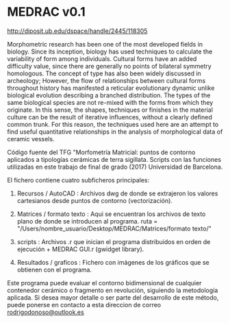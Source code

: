 # MEDRAC v0.1

http://diposit.ub.edu/dspace/handle/2445/118305

Morphometric research has been one of the most developed fields in biology. 
Since its inception, biology has used techniques to calculate the variability of form among individuals. 
Cultural forms have an added difficulty value, since there are generally no points of bilateral symmetry homologous. 
The concept of type has also been widely discussed in archeology; However, the flow of relationships between cultural 
forms throughout history has manifested a reticular evolutionary dynamic unlike biological evolution describing a branched distribution. 
The types of the same biological species are not re-mixed with the forms from which they originate. In this sense, the shapes, 
techniques or finishes in the material culture can be the result of iterative influences, without a clearly defined common trunk. 
For this reason, the techniques used here are an attempt to find useful quantitative relationships in the analysis of morphological data of ceramic vessels.


Código fuente del TFG "Morfometría Matricial: puntos de contorno aplicados a tipologías cerámicas de terra sigillata. Scripts con las funciones utilizadas
en este trabajo de final de grado (2017) Universidad de Barcelona.

El fichero contiene cuatro subficheros principales:

1. Recursos / AutoCAD : Archivos dwg de donde se extrajeron los valores cartesianos desde puntos de contorno (vectorización).   

2. Matrices / formato texto : Aqui se encuentran los archivos de texto plano de donde se introducen al programa.
ruta = "/Users/nombre_usuario/Desktop/MEDRAC/Matrices/formato texto/"

3. scripts : Archivos .r que inician el programa distribuidos en orden de ejecución + MEDRAC GUI.r (gwidget library). 

4. Resultados / graficos : Fichero con imágenes de los gráficos que se obtienen con el programa.


Este programa puede evaluar el contorno bidimensional de cualquier contenedor cerámico o fragmento en revolución, siguiendo la metodología aplicada.
Si desea mayor detalle o ser parte del desarrollo de este método, puede ponerse en contacto a esta direccion de correo rodrigodonoso@outlook.es
